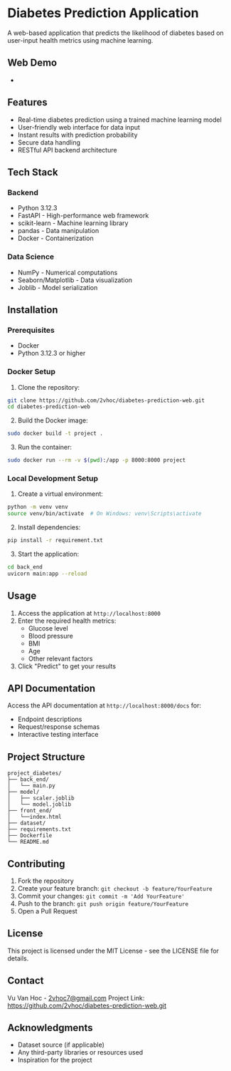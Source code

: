 # Diabetes Prediction Application

A web-based application that predicts the likelihood of diabetes based on user-input health metrics using machine learning.
## Web Demo
- 
## Features

- Real-time diabetes prediction using a trained machine learning model
- User-friendly web interface for data input
- Instant results with prediction probability
- Secure data handling
- RESTful API backend architecture

## Tech Stack

### Backend
- Python 3.12.3
- FastAPI - High-performance web framework
- scikit-learn - Machine learning library
- pandas - Data manipulation
- Docker - Containerization

### Data Science
- NumPy - Numerical computations
- Seaborn/Matplotlib - Data visualization
- Joblib - Model serialization

## Installation

### Prerequisites
- Docker
- Python 3.12.3 or higher

### Docker Setup
1. Clone the repository:
```bash
git clone https://github.com/2vhoc/diabetes-prediction-web.git
cd diabetes-prediction-web
```

2. Build the Docker image:
```bash
sudo docker build -t project .
```

3. Run the container:
```bash
sudo docker run --rm -v $(pwd):/app -p 8000:8000 project
```

### Local Development Setup
1. Create a virtual environment:
```bash
python -m venv venv
source venv/bin/activate  # On Windows: venv\Scripts\activate
```

2. Install dependencies:
```bash
pip install -r requirement.txt
```

3. Start the application:
```bash
cd back_end
uvicorn main:app --reload
```

## Usage

1. Access the application at `http://localhost:8000`
2. Enter the required health metrics:
   - Glucose level
   - Blood pressure
   - BMI
   - Age
   - Other relevant factors
3. Click "Predict" to get your results

## API Documentation

Access the API documentation at `http://localhost:8000/docs` for:
- Endpoint descriptions
- Request/response schemas
- Interactive testing interface

## Project Structure
```
project_diabetes/
├── back_end/
│   └── main.py
├── model/
│   ├── scaler.joblib
│   └── model.joblib
├── front_end/
│   └──index.html
├── dataset/
├── requirements.txt
├── Dockerfile
└── README.md
```

## Contributing

1. Fork the repository
2. Create your feature branch: `git checkout -b feature/YourFeature`
3. Commit your changes: `git commit -m 'Add YourFeature'`
4. Push to the branch: `git push origin feature/YourFeature`
5. Open a Pull Request

## License

This project is licensed under the MIT License - see the LICENSE file for details.

## Contact

Vu Van Hoc - 2vhoc7@gmail.com
Project Link: https://github.com/2vhoc/diabetes-prediction-web.git

## Acknowledgments

- Dataset source (if applicable)
- Any third-party libraries or resources used
- Inspiration for the project